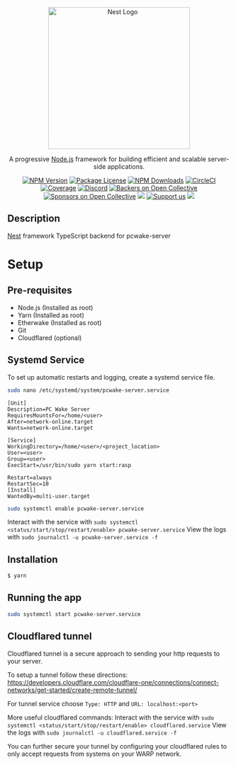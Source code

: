 <p align="center">
  <a href="http://nestjs.com/" target="blank"><img src="https://nestjs.com/img/logo_text.svg" width="320" alt="Nest Logo" /></a>
</p>

[circleci-image]: https://img.shields.io/circleci/build/github/nestjs/nest/master?token=abc123def456

[circleci-url]: https://circleci.com/gh/nestjs/nest

  <p align="center">A progressive <a href="http://nodejs.org" target="_blank">Node.js</a> framework for building efficient and scalable server-side applications.</p>
    <p align="center">
<a href="https://www.npmjs.com/~nestjscore" target="_blank"><img src="https://img.shields.io/npm/v/@nestjs/core.svg" alt="NPM Version" /></a>
<a href="https://www.npmjs.com/~nestjscore" target="_blank"><img src="https://img.shields.io/npm/l/@nestjs/core.svg" alt="Package License" /></a>
<a href="https://www.npmjs.com/~nestjscore" target="_blank"><img src="https://img.shields.io/npm/dm/@nestjs/common.svg" alt="NPM Downloads" /></a>
<a href="https://circleci.com/gh/nestjs/nest" target="_blank"><img src="https://img.shields.io/circleci/build/github/nestjs/nest/master" alt="CircleCI" /></a>
<a href="https://coveralls.io/github/nestjs/nest?branch=master" target="_blank"><img src="https://coveralls.io/repos/github/nestjs/nest/badge.svg?branch=master#9" alt="Coverage" /></a>
<a href="https://discord.gg/G7Qnnhy" target="_blank"><img src="https://img.shields.io/badge/discord-online-brightgreen.svg" alt="Discord"/></a>
<a href="https://opencollective.com/nest#backer" target="_blank"><img src="https://opencollective.com/nest/backers/badge.svg" alt="Backers on Open Collective" /></a>
<a href="https://opencollective.com/nest#sponsor" target="_blank"><img src="https://opencollective.com/nest/sponsors/badge.svg" alt="Sponsors on Open Collective" /></a>
  <a href="https://paypal.me/kamilmysliwiec" target="_blank"><img src="https://img.shields.io/badge/Donate-PayPal-ff3f59.svg"/></a>
    <a href="https://opencollective.com/nest#sponsor"  target="_blank"><img src="https://img.shields.io/badge/Support%20us-Open%20Collective-41B883.svg" alt="Support us"></a>
  <a href="https://twitter.com/nestframework" target="_blank"><img src="https://img.shields.io/twitter/follow/nestframework.svg?style=social&label=Follow"></a>
</p>
  <!--[![Backers on Open Collective](https://opencollective.com/nest/backers/badge.svg)](https://opencollective.com/nest#backer)
  [![Sponsors on Open Collective](https://opencollective.com/nest/sponsors/badge.svg)](https://opencollective.com/nest#sponsor)-->

## Description

[Nest](https://github.com/nestjs/nest) framework TypeScript backend for
pcwake-server

# Setup

## Pre-requisites

- Node.js (Installed as root)
- Yarn (Installed as root)
- Etherwake (Installed as root)
- Git
- Cloudflared (optional)

## Systemd Service

To set up automatic restarts and logging, create a systemd service file.

```bash
sudo nano /etc/systemd/system/pcwake-server.service
```

```
[Unit]
Description=PC Wake Server
RequiresMountsFor=/home/<user>
After=network-online.target
Wants=network-online.target

[Service]
WorkingDirectory=/home/<user>/<project_location>
User=<user>
Group=<user>
ExecStart=/usr/bin/sudo yarn start:rasp

Restart=always
RestartSec=10
[Install]
WantedBy=multi-user.target
```
```bash
sudo systemctl enable pcwake-server.service
```

Interact with the service with
`sudo systemctl <status/start/stop/restart/enable> pcwake-server.service`
View the logs with `sudo journalctl -u pcwake-server.service -f`

## Installation

```bash
$ yarn
```

## Running the app

```bash
sudo systemctl start pcwake-server.service
```

## Cloudflared tunnel

Cloudflared tunnel is a secure approach to sending your http requests to your server.

To setup a tunnel follow these directions: https://developers.cloudflare.com/cloudflare-one/connections/connect-networks/get-started/create-remote-tunnel/

For tunnel service choose `Type: HTTP` and `URL: localhost:<port>`

More useful cloudflared commands:
Interact with the service with
`sudo systemctl <status/start/stop/restart/enable> cloudflared.service`
View the logs with `sudo journalctl -u cloudflared.service -f`

You can further secure your tunnel by configuring your cloudflared rules to only accept requests from systems on your WARP network.
